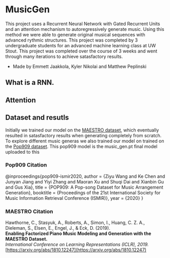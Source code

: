 # MusicGen
This project uses a Recurrent Neural Network with Gated Recurrent Units and an attention mechanism to autoregressively generate music. Using this method we were able to generate original musical sequences with advanced rythmic structures. This project was completed by 3 undergraduate students for an advanced machine learning class at UW Stout. This project was completed over the course of 3 weeks and went through many iterations to achieve satasfactory results. 
 - Made by Emmett Jaakkola, Kyler Nikolai and Matthew Peplinski

## What is a RNN.

## Attention

## Dataset and resutls
Initially we trained our model on the [MAESTRO dataset](https://arxiv.org/abs/1810.12247), which eventually resulted in satasfactory results when generating completely from scratch. To explore different music generas we also trained our model on trained on the [Pop909 dataset](https://github.com/music-x-lab/POP909-Dataset). This pop909 model is the music_gen.pt final model uploaded to this 

### Pop909 Citation
@inproceedings{pop909-ismir2020,
    author    = {Ziyu Wang and Ke Chen and Junyan Jiang and Yiyi Zhang and Maoran Xu and Shuqi Dai and Xianbin Gu and Gus Xia},
    title     = {POP909: A Pop-song Dataset for Music Arrangement Generation},
    booktitle = {Proceedings of the 21st International Society for Music Information Retrieval Conference (ISMIR)},
    year      = {2020}
}

### MAESTRO Citation
Hawthorne, C., Stasyuk, A., Roberts, A., Simon, I., Huang, C. Z. A., Dieleman, S., Elsen, E., Engel, J., & Eck, D. (2019).  
**Enabling Factorized Piano Music Modeling and Generation with the MAESTRO Dataset.**  
*International Conference on Learning Representations (ICLR), 2019.*  
[https://arxiv.org/abs/1810.12247](https://arxiv.org/abs/1810.12247)
